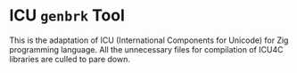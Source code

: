 # ICU `genbrk` Tool

This is the adaptation of ICU (International Components for Unicode) for Zig programming language. All the unnecessary files for compilation of ICU4C libraries are culled to pare down.
